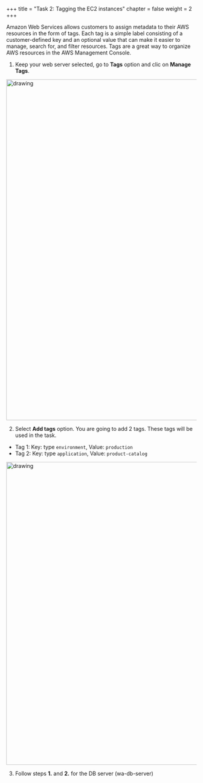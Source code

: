 +++ 
title = "Task 2: Tagging the EC2 instances" 
chapter = false 
weight = 2 
+++

Amazon Web Services allows customers to assign metadata to their AWS resources in the form
of tags. Each tag is a simple label consisting of a customer-defined key and an optional value
that can make it easier to manage, search for, and filter resources. Tags are a great way to organize AWS resources in the AWS Management Console. 

1. Keep your web server selected, go to **Tags** option and clic on **Manage Tags**.

<img src="../images/tag1.png" alt="drawing" width="900"/>

2.  Select **Add tags** option. You are going to add 2 tags. These tags will be used in the task.

* Tag 1:  Key: type <code>environment</code>, Value: <code>production</code>
* Tag 2:  Key: type <code>application</code>, Value: <code>product-catalog</code>

<img src="../images/tag2.png" alt="drawing" width="800"/>

3. Follow steps **1.** and **2.** for the DB server (wa-db-server)
